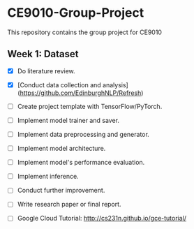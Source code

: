 # CE9010-Group-Project
This repository contains the group project for CE9010

## Week 1: Dataset 

- [x] Do literature review.
- [x] [Conduct data collection and analysis] (https://github.com/EdinburghNLP/Refresh)
- [ ] Create project template with TensorFlow/PyTorch.
- [ ] Implement model trainer and saver.
- [ ] Implement data preprocessing and generator.
- [ ] Implement model architecture.
- [ ] Implement model's performance evaluation.
- [ ] Implement inference.
- [ ] Conduct further improvement.
- [ ] Write research paper or final report.

- [ ] Google Cloud Tutorial: http://cs231n.github.io/gce-tutorial/
